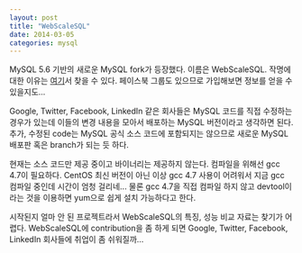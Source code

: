 ```yaml
---
layout: post
title: "WebScaleSQL"
date: 2014-03-05 
categories: mysql
---
```


MySQL 5.6 기반의 새로운 MySQL fork가 등장했다. 이름은 WebScaleSQL. 작명에 대한 이유는 [여기](http://webscalesql.org/faq.html)서 찾을 수 있다. 페이스북 그룹도 있으므로 가입해보면 정보를 얻을 수 있을지도...

Google, Twitter, Facebook, LinkedIn 같은 회사들은 MySQL 코드를 직접 수정하는 경우가 있는데 이들의 변경 내용을 모아서 배포하는 MySQL 버전이라고 생각하면 된다. 추가, 수정된 code는 MySQL 공식 소스 코드에 포함되지는 않으므로 새로운 MySQL 배포판 혹은 branch가 되는 듯 하다.

현재는 소스 코드만 제공 중이고 바이너리는 제공하지 않는다. 컴파일을 위해선 gcc 4.7이 필요하다. CentOS 최신 버전이 아닌 이상 gcc 4.7 사용이 어려워서 지금 gcc 컴파일 중인데 시간이 엄청 걸리네... 물론 gcc 4.7을 직접 컴파일 하지 않고 devtool이라는 것을 이용하면 yum으로 쉽게 설치 가능하다고 한다.

시작된지 얼마 안 된 프로젝트라서 WebScaleSQL의 특징, 성능 비교 자료는 찾기가 어렵다. WebScaleSQL에 contribution을 좀 하게 되면 Google, Twitter, Facebook, LinkedIn 회사들에 취업이 좀 쉬워질까...


